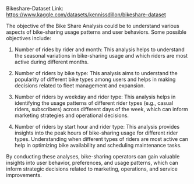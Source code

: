 Bikeshare-Dataset
Link:
https://www.kaggle.com/datasets/kennissdillon/bikeshare-dataset

The objective of the Bike Share Analysis could be to understand various aspects of bike-sharing usage patterns and user behaviors. Some possible objectives include:

1. Number of rides by rider and month: This analysis helps to understand the seasonal variations in bike-sharing usage and which riders are most active during different months.

2. Number of riders by bike type: This analysis aims to understand the popularity of different bike types among users and helps in making decisions related to fleet management and expansion.

3. Number of riders by weekday and rider type: This analysis helps in identifying the usage patterns of different rider types (e.g., casual riders, subscribers) across different days of the week, which can inform marketing strategies and operational decisions.

4. Number of riders by start hour and rider type: This analysis provides insights into the peak hours of bike-sharing usage for different rider types. Understanding when different types of riders are most active can help in optimizing bike availability and scheduling maintenance tasks.

By conducting these analyses, bike-sharing operators can gain valuable insights into user behavior, preferences, and usage patterns, which can inform strategic decisions related to marketing, operations, and service improvements.
